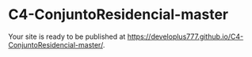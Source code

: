 # C4-ConjuntoResidencial-master
Your site is ready to be published at https://developlus777.github.io/C4-ConjuntoResidencial-master/.
